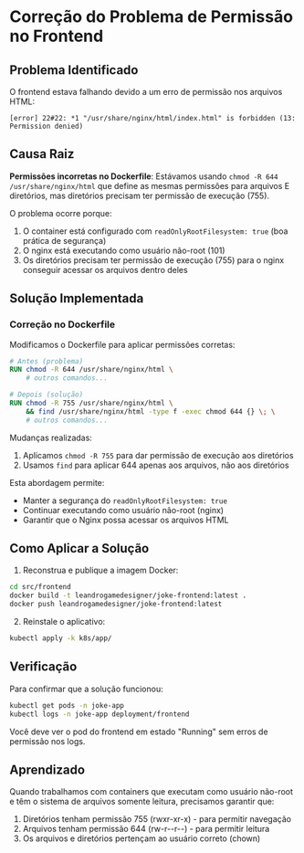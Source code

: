 # Correção do Problema de Permissão no Frontend

## Problema Identificado

O frontend estava falhando devido a um erro de permissão nos arquivos HTML:
```
[error] 22#22: *1 "/usr/share/nginx/html/index.html" is forbidden (13: Permission denied)
```

## Causa Raiz

**Permissões incorretas no Dockerfile**: Estávamos usando `chmod -R 644 /usr/share/nginx/html` que define as mesmas permissões para arquivos E diretórios, mas diretórios precisam ter permissão de execução (755).

O problema ocorre porque:
1. O container está configurado com `readOnlyRootFilesystem: true` (boa prática de segurança)
2. O nginx está executando como usuário não-root (101)
3. Os diretórios precisam ter permissão de execução (755) para o nginx conseguir acessar os arquivos dentro deles

## Solução Implementada

### Correção no Dockerfile

Modificamos o Dockerfile para aplicar permissões corretas:

```dockerfile
# Antes (problema)
RUN chmod -R 644 /usr/share/nginx/html \
    # outros comandos...

# Depois (solução)
RUN chmod -R 755 /usr/share/nginx/html \
    && find /usr/share/nginx/html -type f -exec chmod 644 {} \; \
    # outros comandos...
```

Mudanças realizadas:
1. Aplicamos `chmod -R 755` para dar permissão de execução aos diretórios
2. Usamos `find` para aplicar 644 apenas aos arquivos, não aos diretórios

Esta abordagem permite:
- Manter a segurança do `readOnlyRootFilesystem: true`
- Continuar executando como usuário não-root (nginx)
- Garantir que o Nginx possa acessar os arquivos HTML

## Como Aplicar a Solução

1. Reconstrua e publique a imagem Docker:
```bash
cd src/frontend
docker build -t leandrogamedesigner/joke-frontend:latest .
docker push leandrogamedesigner/joke-frontend:latest
```

2. Reinstale o aplicativo:
```bash
kubectl apply -k k8s/app/
```

## Verificação

Para confirmar que a solução funcionou:
```bash
kubectl get pods -n joke-app
kubectl logs -n joke-app deployment/frontend
```

Você deve ver o pod do frontend em estado "Running" sem erros de permissão nos logs.

## Aprendizado

Quando trabalhamos com containers que executam como usuário não-root e têm o sistema de arquivos somente leitura, precisamos garantir que:

1. Diretórios tenham permissão 755 (rwxr-xr-x) - para permitir navegação
2. Arquivos tenham permissão 644 (rw-r--r--) - para permitir leitura
3. Os arquivos e diretórios pertençam ao usuário correto (chown)
